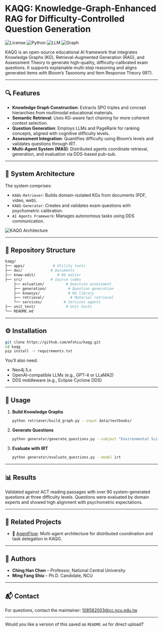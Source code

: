 # KAQG: Knowledge‑Graph‑Enhanced RAG for Difficulty‑Controlled Question Generation

![License](https://img.shields.io/github/license/mfshiu/kaqg)
![Python](https://img.shields.io/badge/Python-3.9%2B-blue)
![LLM](https://img.shields.io/badge/LLM-Compatible-green)
![Graph](https://img.shields.io/badge/Neo4j-5.x-orange)

KAQG is an open-source educational AI framework that integrates Knowledge Graphs (KG), Retrieval-Augmented Generation (RAG), and Assessment Theory to generate high-quality, difficulty-calibrated exam questions. It supports explainable multi-step reasoning and aligns generated items with Bloom’s Taxonomy and Item Response Theory (IRT).

---

## 🔍 Features

- **Knowledge Graph Construction**: Extracts SPO triples and concept hierarchies from multimodal educational materials.
- **Semantic Retrieval**: Uses KG-aware fact chaining for more coherent context selection.
- **Question Generation**: Employs LLMs and PageRank for ranking concepts, aligned with cognitive difficulty levels.
- **Assessment Integration**: Quantifies difficulty using Bloom’s levels and validates questions through IRT.
- **Multi-Agent System (MAS)**: Distributed agents coordinate retrieval, generation, and evaluation via DDS-based pub-sub.

---

## 📐 System Architecture

The system comprises:
- `KAQG-Retriever`: Builds domain-isolated KGs from documents (PDF, video, web).
- `KAQG-Generator`: Creates and validates exam questions with psychometric calibration.
- `AI Agents Framework`: Manages autonomous tasks using DDS communication.

![KAQG Architecture](docs/architecture.png)

---

## 📁 Repository Structure

```bash
kaqg/
├── apps/             # Utility tools
├── doc/             # Documents
├── know-edit/          # KG editor
├── src/             # Source codes
    ├── evluation/          # Question assessment
    ├── generation/          # Question generation
    ├── knowsys/             # KG library
    ├── retrieval/            # Material retrieval
    └── services/          # Services agents
├── unit_test/              # Unit tests
└── README.md
```

---

## ⚙️ Installation

```bash
git clone https://github.com/mfshiu/kaqg.git
cd kaqg
pip install -r requirements.txt
```

You’ll also need:
- Neo4j 5.x
- OpenAI-compatible LLMs (e.g., GPT-4 or LLaMA2)
- DDS middleware (e.g., Eclipse Cyclone DDS)

---

## 🚀 Usage

1. **Build Knowledge Graphs**
   ```bash
   python retriever/build_graph.py --input data/textbooks/
   ```

2. **Generate Questions**
   ```bash
   python generator/generate_questions.py --subject "Environmental Science"
   ```

3. **Evaluate with IRT**
   ```bash
   python generator/evaluate_questions.py --model irt
   ```

---

## 📊 Results

Validated against ACT reading passages with over 90 system-generated questions at three difficulty levels. Questions were evaluated by domain experts and showed high alignment with psychometric expectations.

---

## 🔗 Related Projects

- 🤖 [AgentFlow](https://github.com/mfshiu/AgentFlow): Multi-agent architecture for distributed coordination and task delegation in KAQG.

---

## 🧠 Authors

- **Ching Han Chen** – Professor, National Central University  
- **Ming Fang Shiu** – Ph.D. Candidate, NCU

---

## 📬 Contact

For questions, contact the maintainer: [108582003@cc.ncu.edu.tw](mailto:108582003@cc.ncu.edu.tw)

---

Would you like a version of this saved as `README.md` for direct upload?
